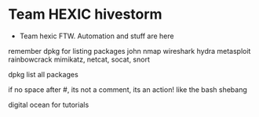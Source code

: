 # Team HEXIC hivestorm
* Team hexic FTW. Automation and stuff are here

remember dpkg for listing packages
john nmap wireshark hydra metasploit rainbowcrack mimikatz, netcat, socat, snort

dpkg list all packages

if no space after #, its not a comment, its an action!
like the bash shebang

digital ocean for tutorials